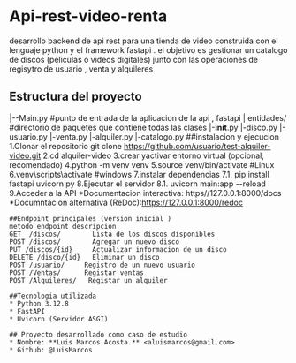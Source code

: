 # Api-rest-video-renta
desarrollo backend de api rest para una tienda de video construida con el lenguaje python y el framework fastapi . el objetivo es gestionar un catalogo de discos (peliculas o videos digitales) junto con las operaciones de regisytro de usuario , venta y alquileres

## Estructura del proyecto
|--Main.py #punto de entrada de la aplicacion  de la api , fastapi
|
  entidades/     #directorio de paquetes que contiene todas las clases
  |-__init__.py
  |-disco.py
  |-usuario.py
  |-venta.py
  |-alquiler.py
  |-catalogo.py
  ##instalacion y ejecucion 
    1.Clonar el repositorio 
       git clone https://github.com/usuario/test-alquiler-video.git
    2.cd alquiler-video
    3.crear yactivar entorno virtual (opcional, recomendado)
    4.python -m venv venv
    5.source venv/bin/activate #Linux
    6.venv\scripts\activate  #windows
    7.instalar dependencias 
      7.1. pip install fastapi uvicorn py
    8.Ejecutar el servidor
      8.1. uvicorn main:app --reload
    9.Acceder a la API
       *Documentacion interactiva: https//127.0.0.1:8000/docs
       *Documntacion alternativa (ReDoc):https://127.0.0.1:8000/redoc

    ##Endpoint principales (version inicial )
    metodo endpoint descripcion
    GET  /discos/        Lista de los discos disponibles
    POST /discos/        Agregar un nuevo disco
    PUT /discos/{id}     Actualizar informacion de un disco
    DELETE /disco/{id}   Eliminar un disco
    POST /usuario/     Registro de un nuevo usuario
    POST /Ventas/      Registar ventas
    POST /Alquileres/   Registar un alquiler

    ##Tecnologia utilizada
    * Python 3.12.8
    * FastAPI
    * Uvicorn (Servidor ASGI)

    ## Proyecto desarrollado como caso de estudio
    * Nombre: **Luis Marcos Acosta.** <aluismarcos@gmail.com>
    * Github: @LuisMarcos


